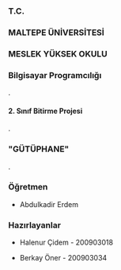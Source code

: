 ### T.C.
### MALTEPE ÜNİVERSİTESİ
### MESLEK YÜKSEK OKULU
### Bilgisayar Programcılığı
.
#### 2. Sınıf Bitirme Projesi
.
### "GÜTÜPHANE"
.
### Öğretmen

- Abdulkadir Erdem


### Hazırlayanlar

- Halenur Çidem - 200903018

- Berkay Öner - 200903034
